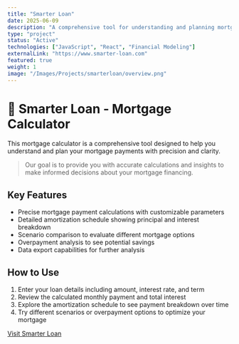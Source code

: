 ```yaml
---
title: "Smarter Loan"
date: 2025-06-09
description: "A comprehensive tool for understanding and planning mortgage payments with precision and clarity."
type: "project"
status: "Active"
technologies: ["JavaScript", "React", "Financial Modeling"]
externalLink: "https://www.smarter-loan.com"
featured: true
weight: 1
image: "/Images/Projects/smarterloan/overview.png"
---
```


# 🧮 Smarter Loan - Mortgage Calculator

This mortgage calculator is a comprehensive tool designed to help you understand and plan your mortgage payments with precision and clarity.

> Our goal is to provide you with accurate calculations and insights to make informed decisions about your mortgage financing.

## Key Features
- Precise mortgage payment calculations with customizable parameters
- Detailed amortization schedule showing principal and interest breakdown
- Scenario comparison to evaluate different mortgage options
- Overpayment analysis to see potential savings
- Data export capabilities for further analysis

## How to Use
1. Enter your loan details including amount, interest rate, and term
2. Review the calculated monthly payment and total interest
3. Explore the amortization schedule to see payment breakdown over time
4. Try different scenarios or overpayment options to optimize your mortgage

[Visit Smarter Loan](https://www.smarter-loan.com)